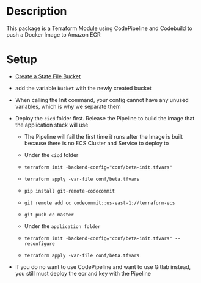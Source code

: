 # Description
This package is a Terraform Module using CodePipeline and Codebuild to push a Docker Image to Amazon ECR

# Setup
* [Create a State File Bucket](https://github.com/josjaf/examples/blob/master/aws/bucket.sh)
* add the variable `bucket` with the newly created bucket
* When calling the Init command, your config cannot have any unused variables, which is why we separate them
* Deploy the `cicd` folder first. Release the Pipeline to build the image that the application stack will use
    * The Pipeline will fail the first time it runs after the Image is built because there is no ECS Cluster and Service to deploy to
    * Under the `cicd` folder
    * `terraform init -backend-config="conf/beta-init.tfvars"`
    * `terraform apply -var-file conf/beta.tfvars`
    * `pip install git-remote-codecommit`
    * `git remote add cc codecommit::us-east-1://terraform-ecs `
    * `git push cc master`

    * Under the `application folder`
    * `terraform init -backend-config="conf/beta-init.tfvars" --reconfigure`
    * `terraform apply -var-file conf/beta.tfvars`
  

* If you do no want to use CodePipeline and want to use Gitlab instead, you still must deploy the ecr and key with the Pipeline